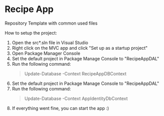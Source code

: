 # Recipe App
Repository Template with common used files


How to setup the project:
1. Open the src\*.sln file in Visual Studio
2. Right click on the MVC app and click "Set up as a startup project"
3. Open Package Manager Console
4. Set the default project in Package Manage Console to "RecipeAppDAL"
5. Run the following command:
    > Update-Database -Context RecipeAppDBContext
6. Set the default project in Package Manage Console to "RecipeAppDAL"
7. Run the following command:
    > Update-Database -Context AppIdentityDbContext
8. If everything went fine, you can start the app :)
